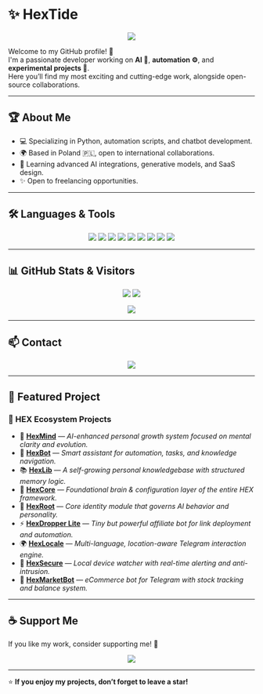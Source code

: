 
# ✨ HexTide

<p align="center">
  <img src="https://img.shields.io/badge/HexTide-000000?style=for-the-badge&logo=github&logoColor=white" />
</p>

Welcome to my GitHub profile! 🌟  
I'm a passionate developer working on **AI 🤖**, **automation ⚙️**, and **experimental projects 🚀**.  
Here you’ll find my most exciting and cutting-edge work, alongside open-source collaborations.

---

## 🏆 About Me

- 💻 Specializing in Python, automation scripts, and chatbot development.
- 🌍 Based in Poland 🇵🇱, open to international collaborations.
- 🌱 Learning advanced AI integrations, generative models, and SaaS design.
- ✨ Open to freelancing opportunities.

---

## 🛠️ Languages & Tools

<p align="center">
  <img src="https://img.shields.io/badge/Python-3776AB?style=for-the-badge&logo=python&logoColor=white"/>
  <img src="https://img.shields.io/badge/JavaScript-F7DF1E?style=for-the-badge&logo=javascript&logoColor=black"/>
  <img src="https://img.shields.io/badge/TypeScript-3178C6?style=for-the-badge&logo=typescript&logoColor=white"/>
  <img src="https://img.shields.io/badge/Node.js-339933?style=for-the-badge&logo=node-dot-js&logoColor=white"/>
  <img src="https://img.shields.io/badge/Selenium-43B02A?style=for-the-badge&logo=selenium&logoColor=white"/>
  <img src="https://img.shields.io/badge/Streamlit-FF4B4B?style=for-the-badge&logo=streamlit&logoColor=white"/>
  <img src="https://img.shields.io/badge/Linux-FCC624?style=for-the-badge&logo=linux&logoColor=black"/>
  <img src="https://img.shields.io/badge/Git-F05032?style=for-the-badge&logo=git&logoColor=white"/>
  <img src="https://img.shields.io/badge/VS_Code-007ACC?style=for-the-badge&logo=visual-studio-code&logoColor=white"/>
</p>

---

## 📊 GitHub Stats & Visitors

<p align="center">
  <img src="https://github-readme-stats.vercel.app/api?username=HexTide&show_icons=true&theme=radical" />
  <img src="https://github-readme-stats.vercel.app/api/top-langs/?username=HexTide&layout=compact&theme=radical" />
</p>

<p align="center">
  <img src="https://count.getloli.com/get/@HexTide?theme=rule34" />
</p>

---

## 📫 Contact

<p align="center">
  <a href="mailto:kabalinden@gmail.com">
    <img src="https://img.shields.io/badge/Email-D14836?style=for-the-badge&logo=gmail&logoColor=white"/>
  </a>
</p>

---

## 🌟 Featured Project

### 🧠 HEX Ecosystem Projects

- 🧠 [**HexMind**](https://github.com/HexTide/hexmind) — *AI-enhanced personal growth system focused on mental clarity and evolution.*
- 🤖 [**HexBot**](https://github.com/HexTide/hexbot) — *Smart assistant for automation, tasks, and knowledge navigation.*
- 📚 [**HexLib**](https://github.com/HexTide/hexlib) — *A self-growing personal knowledgebase with structured memory logic.*
- 🧱 [**HexCore**](https://github.com/HexTide/hexcore) — *Foundational brain & configuration layer of the entire HEX framework.*
- 🌱 [**HexRoot**](https://github.com/HexTide/hexroot) — *Core identity module that governs AI behavior and personality.*
- ⚡ [**HexDropper Lite**](https://github.com/HexTide/hexdropper-lite) — *Tiny but powerful affiliate bot for link deployment and automation.*
- 🌍 [**HexLocale**](https://github.com/HexTide/hexlocale) — *Multi-language, location-aware Telegram interaction engine.*
- 🔐 [**HexSecure**](https://github.com/HexTide/hexsecure) — *Local device watcher with real-time alerting and anti-intrusion.*
- 🛒 [**HexMarketBot**](https://github.com/HexTide/hexmarketbot) — *eCommerce bot for Telegram with stock tracking and balance system.*



---

## ☕ Support Me

If you like my work, consider supporting me! 🙏  
<p align="center">
  <a href="https://www.buymeacoffee.com/hextide" target="_blank">
    <img src="https://img.shields.io/badge/Buy%20Me%20A%20Coffee-FFDD00?style=for-the-badge&logo=buymeacoffee&logoColor=black"/>
  </a>
</p>

---

⭐ **If you enjoy my projects, don’t forget to leave a star!**

